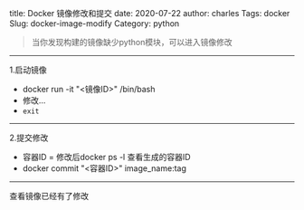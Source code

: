 title: Docker 镜像修改和提交
date: 2020-07-22
author: charles
Tags: docker
Slug: docker-image-modify
Category: python

> 当你发现构建的镜像缺少python模块，可以进入镜像修改


<hr>
1.启动镜像

- docker run -it "<镜像ID>" /bin/bash
- 修改...
- `exit`
<hr>

2.提交修改

- 容器ID = 修改后docker ps -l 查看生成的容器ID
- docker commit "<容器ID>" image_name:tag
<hr>
查看镜像已经有了修改

